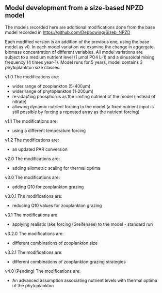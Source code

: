 ## Model development from a size-based NPZD model

The models recorded here are additional modifications done from the base model recorded in https://github.com/Debbcwing/Sizeb_NPZD

Each modified version is an addition of the previous one, using the base model as v0. In each model variation we examine the change in aggergate biomass concentration of different variables.
All model variations are subject to a medium nutrient level (1 µmol PO4 L-1) and a sinusoidal mixing frequency (4 times year-1). 
Model runs for 5 years, model contains 3 phytoplankton size classes.

v1.0
The modifications are:
  - wider range of zooplankton (5-400µm)
  - wider range of phytoplankton  (1-200µm)
  - re-adapting phosphorus as the limiting nutrient of the model (instead of nitrate)
  - allowing dynamic nutrient forcing to the model (a fixed nutrient input is still possible by forcing a repeated array as the nutrient forcing)


v1.1
The modifications are:
  - using a different temperature forcing

v1.2
The modifications are:
  - an updated PAR conversion


v2.0
The modifications are:
  - adding allometric scaling for thermal optima

v3.0
The modifications are:
  - adding Q10 for zooplankton grazing

v3.0.1
The modifications are:
  - reducing Q10 values for zooplankton grazing

v3.1
The modifications are:
  - applying realistic lake forcing (Greifensee) to the model - standard run

v3.2.0
The modifications are:
  - different combinations of zooplankton size

v3.2.1
The modifications are:
  - different combinations of zooplankton grazing strategies
    
v4.0 (Pending)
The modifications are:
  - An advanced assumption associating nutrient levels with thermal optima of the phytoplankton
